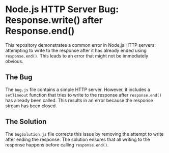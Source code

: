 # Node.js HTTP Server Bug: Response.write() after Response.end()

This repository demonstrates a common error in Node.js HTTP servers: attempting to write to the response after it has already ended using `response.end()`. This leads to an error that might not be immediately obvious.

## The Bug

The `bug.js` file contains a simple HTTP server.  However, it includes a `setTimeout` function that tries to write to the response after `response.end()` has already been called. This results in an error because the response stream has been closed.

## The Solution

The `bugSolution.js` file corrects this issue by removing the attempt to write after ending the response. The solution ensures that all writing to the response happens before calling `response.end()`.